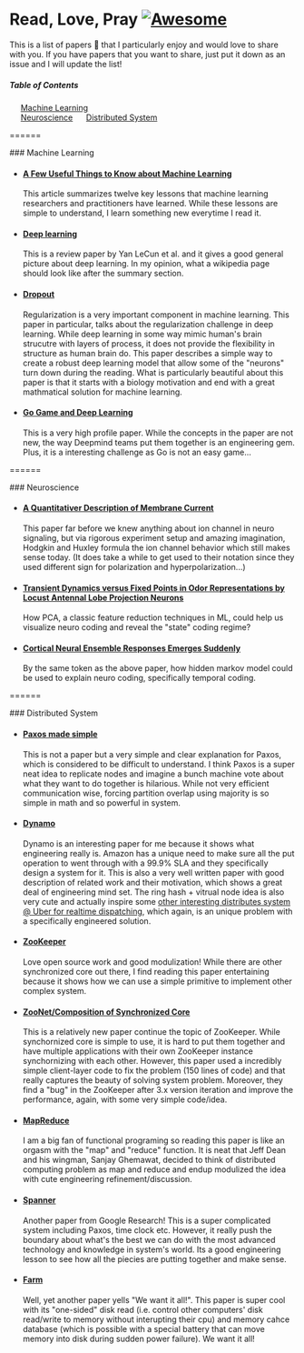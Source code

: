 # Read, Love, Pray  [![Awesome](https://cdn.rawgit.com/sindresorhus/awesome/d7305f38d29fed78fa85652e3a63e154dd8e8829/media/badge.svg)](https://github.com/sindresorhus/awesome)

This is a list of papers :bookmark_tabs: that I particularly enjoy and would love to share with you. If you have papers that you want to share, just put it down as an issue and I will update the list!

##### Table of Contents  
&nbsp;&nbsp;&nbsp;&nbsp;&nbsp;[Machine Learning](#machine-learning)  
&nbsp;&nbsp;&nbsp;&nbsp;&nbsp;[Neuroscience](#neuroscience)
&nbsp;&nbsp;&nbsp;&nbsp;&nbsp;[Distributed System](#distributed-system) 

======

<a name="machine-learning"/>
### Machine Learning

* #### [A Few Useful Things to Know about Machine Learning](https://github.com/WesleyyC/Read-Love-Pray/blob/master/a-few-useful-things-to-know-about-machine-learning.pdf)

  This article summarizes twelve key lessons that machine learning researchers and practitioners have learned. While these lessons are simple to understand, I learn something new everytime I read it.


* #### [Deep learning](https://github.com/WesleyyC/Read-Love-Pray/blob/master/deep-learning.pdf)

  This is a review paper by Yan LeCun et al. and it gives a good general picture about deep learning. In my opinion, what a wikipedia page should look like after the summary section.
  
* #### [Dropout](https://github.com/WesleyyC/Read-Love-Pray/blob/master/dropout.pdf)

  Regularization is a very important component in machine learning. This paper in particular, talks about the regularization challenge in deep learning. While deep learning in some way mimic human's brain strucutre with layers of process, it does not provide the flexibility in structure as human brain do. This paper describes a simple way to create a robust deep learning model that allow some of the "neurons" turn down during the reading. What is particularly beautiful about this paper is that it starts with a biology motivation and end with a great mathmatical solution for machine learning.
  
* #### [Go Game and Deep Learning](https://github.com/WesleyyC/Read-Love-Pray/blob/master/mastering-the-game-of-Go-with-deep-neural-networks-and-tree-search.pdf)

  This is a very high profile paper. While the concepts in the paper are not new, the way Deepmind teams put them together is an engineering gem. Plus, it is a interesting challenge as Go is not an easy game...
  
======  

<a name="neuroscience"/>
### Neuroscience

* #### [A Quantitativer Description of Membrane Current](https://github.com/WesleyyC/Read-Love-Pray/blob/master/A%20Quantitativer%20Description%20of%20Membrane%20Current%20and%20its%20Application%20to%20Conduction%20and%20Excitation%20in%20Nerve.pdf)

  This paper far before we knew anything about ion channel in neuro signaling, but via rigorous experiment setup and amazing imagination, Hodgkin and Huxley formula the ion channel behavior which still makes sense today. (It does take a while to get used to their notation since they used different sign for polarization and hyperpolarization...)
  
* #### [Transient Dynamics versus Fixed Points in Odor Representations by Locust Antennal Lobe Projection Neurons](https://github.com/WesleyyC/Read-Love-Pray/blob/master/Transient%20Dynamics%20versus%20Fixed%20Points%20in%20Odor%20Representations%20by%20Locust%20Antennal%20Lobe%20Projection%20Neurons.pdf)

  How PCA, a classic feature reduction techniques in ML, could help us visualize neuro coding and reveal the "state" coding regime?
  
* #### [Cortical Neural Ensemble Responses Emerges Suddenly](https://github.com/WesleyyC/Read-Love-Pray/blob/master/Cortical%20Neural%20Ensemble%20Responses%20Emerges%20Suddenly.pdf)

  By the same token as the above paper, how hidden markov model could be used to explain neuro coding, specifically temporal coding.

======  

<a name="distributed-system"/>
### Distributed System

* #### [Paxos made simple](https://github.com/WesleyyC/Read-Love-Pray/blob/master/paxos.pdf)

  This is not a paper but a very simple and clear explanation for Paxos, which is considered to be difficult to understand. I think Paxos is a super neat idea to replicate nodes and imagine a bunch machine vote about what they want to do together is hilarious. While not very efficient communication wise, forcing partition overlap using majority is so simple in math and so powerful in system.
  
* #### [Dynamo](https://github.com/WesleyyC/Read-Love-Pray/blob/master/dynamo.pdf)

  Dynamo is an interesting paper for me because it shows what engineering really is. Amazon has a unique need to make sure all the put operation to went through with a 99.9% SLA and they specifically design a system for it. This is also a very well written paper with good description of related work and their motivation, which shows a great deal of engineering mind set. The ring hash + vitrual node idea is also very cute and actually inspire some [other interesting distributes system @ Uber for realtime dispatching](https://eng.uber.com/intro-to-ringpop/), which again, is an unique problem with a specifically engineered solution.
  
* #### [ZooKeeper](https://github.com/WesleyyC/Read-Love-Pray/blob/master/zookeeper.pdf)

  Love open source work and good modulization! While there are other synchronized core out there, I find reading this paper entertaining because it shows how we can use a simple primitive to implement other complex system.
  
* #### [ZooNet/Composition of Synchronized Core](https://github.com/WesleyyC/Read-Love-Pray/blob/master/modular-composition-of-coordination-services.pdf)

  This is a relatively new paper continue the topic of ZooKeeper. While synchornized core is simple to use, it is hard to put them together and have multiple applications with their own ZooKeeper instance synchornizing with each other. However, this paper used a incredibly simple client-layer code to fix the problem (150 lines of code) and that really captures the beauty of solving system problem. Moreover, they find a "bug" in the ZooKeeper after 3.x version iteration and improve the performance, again, with some very simple code/idea.
  
* #### [MapReduce](https://github.com/WesleyyC/Read-Love-Pray/blob/master/mapreduce.pdf)

  I am a big fan of functional programing so reading this paper is like an orgasm with the "map" and "reduce" function. It is neat that Jeff Dean and his wingman, Sanjay Ghemawat, decided to think of distributed computing problem as map and reduce and endup modulized the idea with cute engineering refinement/discussion.

* #### [Spanner](https://github.com/WesleyyC/Read-Love-Pray/blob/master/spanner.pdf)

  Another paper from Google Research! This is a super complicated system including Paxos, time clock etc. However, it really push the boundary about what's the best we can do with the most advanced technology and knowledge in system's world. Its a good engineering lesson to see how all the piecies are putting together and make sense.
  
* #### [Farm](https://github.com/WesleyyC/Read-Love-Pray/blob/master/farm.pdf)

  Well, yet another paper yells "We want it all!". This paper is super cool with its "one-sided" disk read (i.e. control other computers' disk read/write to memory without interupting their cpu) and memory cahce database (which is possible with a special battery that can move memory into disk during sudden power failure). We want it all!

  
